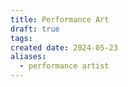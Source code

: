 ```yaml
---
title: Performance Art
draft: true
tags: 
created date: 2024-05-23
aliases:
  - performance artist
---
```

